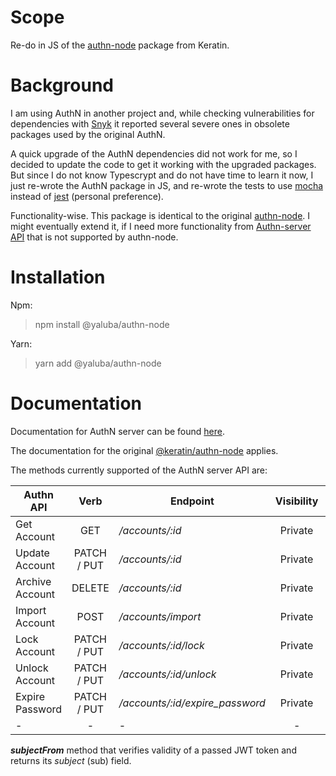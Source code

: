 # Scope
Re-do in JS of the [authn-node](https://github.com/keratin/authn-node) package
from Keratin.

# Background
I am using AuthN in another project and, while checking vulnerabilities for
dependencies with [Snyk](https://github.com/Snyk/) it reported several severe
ones in obsolete packages used by the original AuthN.

A quick upgrade of the AuthN dependencies did not work for me, so I decided to
update the code to get it working with the upgraded packages. But since I do
not know Typescrypt and do not have time to learn it now, I just re-wrote the 
AuthN package in JS, and re-wrote the tests to use [mocha](https://github.com/mochajs/mocha)
instead of [jest](https://github.com/jestjs/jest) (personal preference).

Functionality-wise. This package is identical to the original [authn-node](https://github.com/keratin/authn-node).
I might eventually extend it, if I need more functionality from [Authn-server](https://github.com/keratin/authn-server)
[API](https://keratin.github.io/authn-server/#/api) that is not supported by
authn-node.

# Installation

Npm:
> npm install @yaluba/authn-node

Yarn:
> yarn add @yaluba/authn-node

# Documentation

Documentation for AuthN server can be found [here](https://keratin.github.io/authn-server/).

The documentation for the original [@keratin/authn-node](https://github.com/keratin/authn-node)
applies.

The methods currently supported of the AuthN server API are:

| Authn API | Verb | Endpoint | Visibility | Authn-node method |
|-----------|:----:|----------|:----------:|-------------------|
| Get Account | GET | */accounts/:id* | Private | account |
| Update Account | PATCH / PUT | */accounts/:id* | Private | updateAccount |
| Archive Account | DELETE | */accounts/:id* | Private | archiveAccount |
| Import Account | POST | */accounts/import* | Private | importAccount |
| Lock Account | PATCH / PUT | */accounts/:id/lock* | Private | lockAccount |
| Unlock Account | PATCH / PUT | */accounts/:id/unlock* | Private | unlockAccount |
| Expire Password | PATCH / PUT | */accounts/:id/expire_password* | Private | expirePassword |
| - | - | - | - | subjectFrom |

***subjectFrom*** method that verifies validity of a passed JWT token and
returns its *subject* (sub) field.
